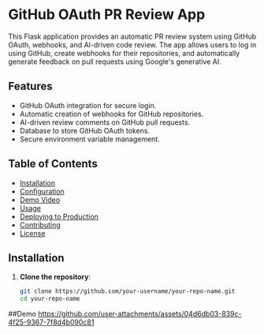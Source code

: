 # GitHub OAuth PR Review App

This Flask application provides an automatic PR review system using GitHub OAuth, webhooks, and AI-driven code review. The app allows users to log in using GitHub, create webhooks for their repositories, and automatically generate feedback on pull requests using Google's generative AI.

## Features

- GitHub OAuth integration for secure login.
- Automatic creation of webhooks for GitHub repositories.
- AI-driven review comments on GitHub pull requests.
- Database to store GitHub OAuth tokens.
- Secure environment variable management.

## Table of Contents

- [Installation](#installation)
- [Configuration](#configuration)
- [Demo Video](#Demo)
- [Usage](#usage)
- [Deploying to Production](#deploying-to-production)
- [Contributing](#contributing)
- [License](#license)

## Installation

1. **Clone the repository**:
   ```bash
   git clone https://github.com/your-username/your-repo-name.git
   cd your-repo-name

##Demo
https://github.com/user-attachments/assets/04d6db03-839c-4f25-9367-7f8d4b090c81

